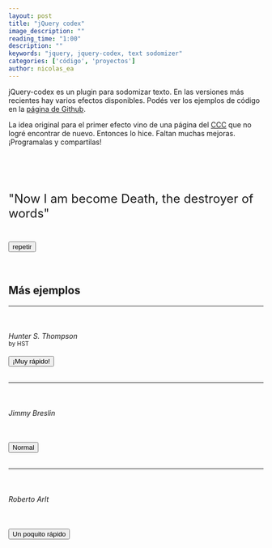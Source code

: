 ```yaml
---
layout: post
title: "jQuery codex"
image_description: ""
reading_time: "1:00"
description: ""
keywords: "jquery, jquery-codex, text sodomizer"
categories: ['código', 'proyectos']
author: nicolas_ea
---
```


jQuery-codex es un plugin para sodomizar texto. En las versiones más recientes
hay varios efectos disponibles. Podés ver los ejemplos de código en la
[página de Github](https://github.com/nicolas-ea/jquery-codex).

La idea original para el primer efecto vino de una página del [CCC](https://www.ccc.de/en/) que no logré
encontrar de nuevo. Entonces lo hice. Faltan muchas mejoras. ¡Programalas y compartilas!

<br><br><br>

<div class="text-center">

  <p class="codex" id="codex4" style="font-size:24px;">"Now I am become Death, the destroyer of words"</p>
  <br>
  <button id="do4">repetir</button>
  <br><br>
  <br>

  <h2>Más ejemplos</h2>
  <hr />
  <br>
  <h6 class="codex codex-cls" style="margin-bottom:0;">Hunter S. Thompson</h6>
  <small class="codex codex-cls">by HST</small>
  <br><br>
  <button id="do3">¡Muy rápido!</button>
  <br><br>
  <hr />

  <br>
  <h6 class="codex" id="codex">Jimmy Breslin</h6>
  <br>
  <button id="do1">Normal</button>
  <br><br>
  <hr />
  <br>
  <h6 class="codex" id="codex2">Roberto Arlt</h6>
  <br>
  <button id="do2">Un poquito rápido</button>



</div>
